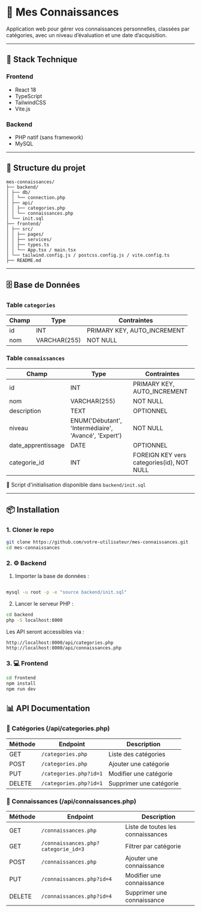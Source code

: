 # 🧠 Mes Connaissances

Application web pour gérer vos connaissances personnelles, classées par catégories, avec un niveau d’évaluation et une date d’acquisition.

---

## 🚀 Stack Technique

### Frontend
- React 18
- TypeScript
- TailwindCSS
- Vite.js

### Backend
- PHP natif (sans framework)
- MySQL

---

## 🧱 Structure du projet

```
mes-connaissances/
├── backend/
│ ├── db/
│ │ └── connection.php
│ ├── api/
│ │ ├── categories.php
│ │ └── connaissances.php
│ └── init.sql
├── frontend/
│ ├── src/
│ │ ├── pages/
│ │ ├── services/
│ │ ├── types.ts
│ │ └── App.tsx / main.tsx
│ └── tailwind.config.js / postcss.config.js / vite.config.ts
├── README.md
```


---

## 🗄️ Base de Données

### Table `categories`

| Champ | Type         | Contraintes                 |
| ----- | ------------ | --------------------------- |
| id    | INT          | PRIMARY KEY, AUTO_INCREMENT |
| nom   | VARCHAR(255) | NOT NULL                    |

### Table `connaissances`

| Champ              | Type                                                  | Contraintes                               |
| ------------------ | ----------------------------------------------------- | ----------------------------------------- |
| id                 | INT                                                   | PRIMARY KEY, AUTO_INCREMENT               |
| nom                | VARCHAR(255)                                          | NOT NULL                                  |
| description        | TEXT                                                  | OPTIONNEL                                 |
| niveau             | ENUM('Débutant', 'Intermédiaire', 'Avancé', 'Expert') | NOT NULL                                  |
| date_apprentissage | DATE                                                  | OPTIONNEL                                 |
| categorie_id       | INT                                                   | FOREIGN KEY vers categories(id), NOT NULL |

📂 Script d'initialisation disponible dans `backend/init.sql`

---

## 📦 Installation

### 1. Cloner le repo

```bash
git clone https://github.com/votre-utilisateur/mes-connaissances.git
cd mes-connaissances
```
### 2. ⚙️ Backend
1. Importer la base de données :
```bash

mysql -u root -p -e "source backend/init.sql"
```
2. Lancer le serveur PHP :
```bash
cd backend
php -S localhost:8000

```
Les API seront accessibles via :
```
http://localhost:8000/api/categories.php
http://localhost:8000/api/connaissances.php
```

### 3. 💻 Frontend

```bash
cd frontend
npm install
npm run dev
```
## 📊 API Documentation

### 📂 Catégories (/api/categories.php)

| Méthode | Endpoint               | Description             |
| ------- | ---------------------- | ----------------------- |
| GET     | `/categories.php`      | Liste des catégories    |
| POST    | `/categories.php`      | Ajouter une catégorie   |
| PUT     | `/categories.php?id=1` | Modifier une catégorie  |
| DELETE  | `/categories.php?id=1` | Supprimer une catégorie |


### 🧠 Connaissances (/api/connaissances.php)
| Méthode | Endpoint                            | Description                       |
| ------- | ----------------------------------- | --------------------------------- |
| GET     | `/connaissances.php`                | Liste de toutes les connaissances |
| GET     | `/connaissances.php?categorie_id=3` | Filtrer par catégorie             |
| POST    | `/connaissances.php`                | Ajouter une connaissance          |
| PUT     | `/connaissances.php?id=4`           | Modifier une connaissance         |
| DELETE  | `/connaissances.php?id=4`           | Supprimer une connaissance        |
